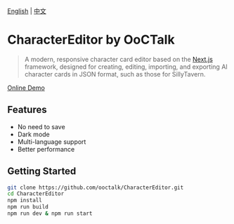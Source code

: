 [English](README.md) | [中文](README.zh.md)

# CharacterEditor by OoCTalk

> A modern, responsive character card editor based on the [Next.js](https://nextjs.org/) framework, designed for creating, editing, importing, and exporting AI character cards in JSON format, such as those for SillyTavern.

[Online Demo](https://ce.ooctalk.com)

## Features

- No need to save
- Dark mode
- Multi-language support
- Better performance

## Getting Started

```bash
git clone https://github.com/ooctalk/CharacterEditor.git
cd CharacterEditor
npm install
npm run build
npm run dev & npm run start
